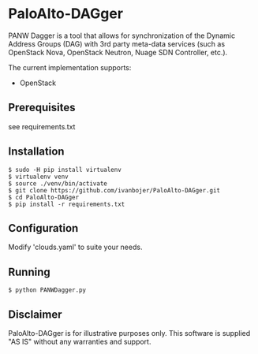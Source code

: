 # PaloAlto-DAGger

PANW Dagger is a tool that allows for synchronization of the Dynamic Address Groups (DAG) with 3rd party meta-data services (such as OpenStack Nova, OpenStack Neutron, Nuage SDN Controller, etc.).

The current implementation supports:
- OpenStack

## Prerequisites

see requirements.txt

## Installation

    $ sudo -H pip install virtualenv
    $ virtualenv venv
    $ source ./venv/bin/activate 
    $ git clone https://github.com/ivanbojer/PaloAlto-DAGger.git
    $ cd PaloAlto-DAGger
    $ pip install -r requirements.txt
    
## Configuration

Modify 'clouds.yaml' to suite your needs.

## Running

    $ python PANWDagger.py

## Disclaimer

PaloAlto-DAGger is for illustrative purposes only. This software is supplied "AS IS" without any warranties and support.

